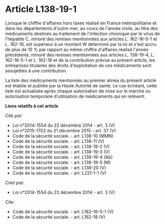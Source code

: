 # Article L138-19-1

Lorsque le chiffre d'affaires hors taxes réalisé en France métropolitaine et dans les départements d'outre-mer, au cours de
l'année civile, au titre des médicaments destinés au traitement de l'infection chronique par le virus de l'hépatite C, minoré
des remises mentionnées aux articles L. 162-16-5-1 et L. 162-18, est supérieur à un montant W déterminé par la loi et s'est
accru de plus de 10 % par rapport au même chiffre d'affaires réalisé l'année précédente, minoré des remises mentionnées aux
articles L. 138-19-4, L. 162-16-5-1 et L. 162-18 et de la contribution prévue au présent article, les entreprises titulaires
des droits d'exploitation de ces médicaments sont assujetties à une contribution. 

La liste des médicaments mentionnés au premier alinéa du présent article est établie et publiée par la Haute Autorité de
santé. Le cas échéant, cette liste est actualisée après chaque autorisation de mise sur le marché ou autorisation temporaire
d'utilisation de médicaments qui en relèvent.

**Liens relatifs à cet article**

_Cité par_:

  - Loi n°2014-1554 du 22 décembre 2014 - art. 3 (V)
  - Loi n°2015-1702 du 21 décembre 2015 - art. 37 (V)
  - Code de la sécurité sociale. - art. L138-10 (MMN)
  - Code de la sécurité sociale. - art. L138-11 (V)
  - Code de la sécurité sociale. - art. L138-19-2 (V)
  - Code de la sécurité sociale. - art. L138-19-3 (V)
  - Code de la sécurité sociale. - art. L138-19-4 (Ab)
  - Code de la sécurité sociale. - art. L138-19-5 (M)
  - Code de la sécurité sociale. - art. L138-20 (V)
  - Code de la sécurité sociale. - art. L221-1-1 (V)

_Créé par_:

  - Loi n°2014-1554 du 22 décembre 2014 - art. 3 (V)

_Cite_:

  - Code de la sécurité sociale. - art. L162-16-5-1 (V)
  - Code de la sécurité sociale. - art. L162-18 (V)
